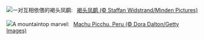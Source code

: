 ![](https://www.bing.com/th?id=OHR.TaiwanYuhina_ZH-CN6541884178_UHD.jpg&w=1000)一对互相依偎的褐头凤鹛:&nbsp;&ensp;[褐头凤鹛 (© Staffan Widstrand/Minden Pictures)](https://www.bing.com/th?id=OHR.TaiwanYuhina_ZH-CN6541884178_UHD.jpg)
<br><br/>
![](https://www.bing.com/th?id=OHR.MPPUnesco_EN-US8204922969_UHD.jpg&w=1000)A mountaintop marvel:&nbsp;&ensp;[Machu Picchu, Peru (© Dora Dalton/Getty Images)](https://www.bing.com/th?id=OHR.MPPUnesco_EN-US8204922969_UHD.jpg)
<br><br/>
